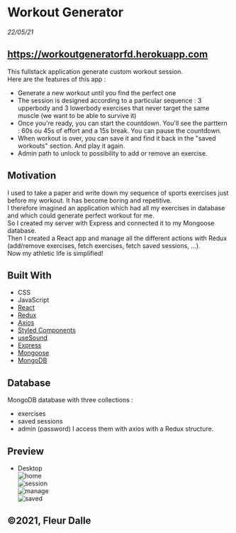 # Workout Generator

_22/05/21_

## https://workoutgeneratorfd.herokuapp.com

This fullstack application generate custom workout session. <br>
Here are the features of this app :

- Generate a new workout until you find the perfect one
- The session is designed according to a particular sequence : 3 upperbody and 3 lowerbody exercises that never target the same muscle (we want to be able to survive it)
- Once you're ready, you can start the countdown. You'll see the parttern : 60s ou 45s of effort and a 15s break. You can pause the countdown.
- When workout is over, you can save it and find it back in the "saved workouts" section. And play it again.
- Admin path to unlock to possibility to add or remove an exercise.

## Motivation

I used to take a paper and write down my sequence of sports exercises just before my workout. It has become boring and repetitive. <br>
I therefore imagined an application which had all my exercises in database and which could generate perfect workout for me. <br>
So I created my server with Express and connected it to my Mongoose database. <br>
Then I created a React app and manage all the different actions with Redux (add/remove exercises, fetch exercises, fetch saved sessions, ...). <br>
Now my athletic life is simplified!

## Built With

- CSS
- JavaScript
- [React](https://fr.reactjs.org/)
- [Redux](https://redux.js.org/)
- [Axios](https://www.npmjs.com/package/axios)
- [Styled Components](https://styled-components.com/)
- [useSound](https://www.npmjs.com/package/use-sound)
- [Express](https://expressjs.com/)
- [Mongoose](https://mongoosejs.com/)
- [MongoDB](https://www.mongodb.com/)

## Database

MongoDB database with three collections :

- exercises
- saved sessions
- admin (password)
  I access them with axios with a Redux structure.

## Preview

- Desktop <br>
  ![home](https://user-images.githubusercontent.com/75179031/120809739-ae73ab80-c54a-11eb-9a8e-7cb36f235a4e.png) <br>
  ![session](https://user-images.githubusercontent.com/75179031/120809761-b2073280-c54a-11eb-984c-913b592ed7ea.png) <br>
  ![manage](https://user-images.githubusercontent.com/75179031/120809744-afa4d880-c54a-11eb-9d83-6d943760f2f3.png) <br>
  ![saved](https://user-images.githubusercontent.com/75179031/120809755-b0d60580-c54a-11eb-9d16-5d12797bb2d9.png) <br>

## ©2021, Fleur Dalle
